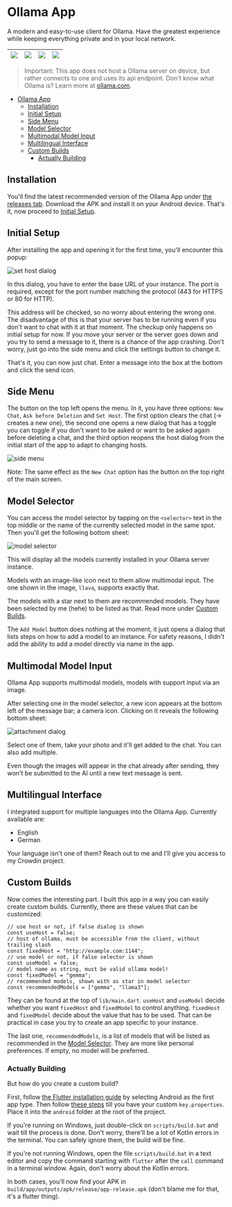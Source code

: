 # Ollama App

A modern and easy-to-use client for Ollama. Have the greatest experience while keeping everything private and in your local network.

| ![](assets/screenshots/img1_framed.png) | ![](assets/screenshots/img2_framed.png) | ![](assets/screenshots/img3_framed.png) | ![](assets/screenshots/img4_framed.png) |
|-|-|-|-|

> Important: This app does not host a Ollama server on device, but rather connects to one and uses its api endpoint.
> Don't know what Ollama is? Learn more at [ollama.com](https://ollama.com/).

- [Ollama App](#ollama-app)
  - [Installation](#installation)
  - [Initial Setup](#initial-setup)
  - [Side Menu](#side-menu)
  - [Model Selector](#model-selector)
  - [Multimodal Model Input](#multimodal-model-input)
  - [Multilingual Interface](#multilingual-interface)
  - [Custom Builds](#custom-builds)
    - [Actually Building](#actually-building)

## Installation

You'll find the latest recommended version of the Ollama App under [the releases tab](https://github.com/JHubi1/ollama-app/releases). Download the APK and install it on your Android device. That's it, now proceed to [Initial Setup](#initial-setup).

## Initial Setup

After installing the app and opening it for the first time, you'll encounter this popup:

![set host dialog](assets/screenshots/other/s01.png)

In this dialog, you have to enter the base URL of your instance. The port is required, except for the port number matching the protocol (443 for HTTPS or 80 for HTTP).

This address will be checked, so no worry about entering the wrong one. The disadvantage of this is that your server has to be running even if you don't want to chat with it at that moment. The checkup only happens on initial setup for now. If you move your server or the server goes down and you try to send a message to it, there is a chance of the app crashing. Don't worry, just go into the side menu and click the settings button to change it.

That's it, you can now just chat. Enter a message into the box at the bottom and click the send icon.

## Side Menu

The button on the top left opens the menu. In it, you have three options: `New Chat`, `Ask before Deletion` and `Set Host`. The first option clears the chat (-> creates a new one), the second one opens a new dialog that has a toggle you can toggle if you don't want to be asked or want to be asked again before deleting a chat, and the third option reopens the host dialog from the initial start of the app to adapt to changing hosts.

![side menu](assets/screenshots/other/s02.png)

Note: The same effect as the `New Chat` option has the button on the top right of the main screen.


## Model Selector

You can access the model selector by tapping on the `<selector>` text in the top middle or the name of the currently selected model in the same spot. Then you'll get the following bottom sheet:

![model selector](assets/screenshots/other/s03.png)

This will display all the models currently installed in your Ollama server instance.

Models with an image-like icon next to them allow multimodal input. The one shown in the image, `llava`, supports exactly that.

The models with a star next to them are recommended models. They have been selected by me (hehe) to be listed as that. Read more under [Custom Builds](#custom-builds).

The `Add Model` button does nothing at the moment, it just opens a dialog that lists steps on how to add a model to an instance. For safety reasons, I didn't add the ability to add a model directly via name in the app.

## Multimodal Model Input

Ollama App supports multimodal models, models with support input via an image.

After selecting one in the model selector, a new icon appears at the bottom left of the message bar; a camera icon. Clicking on it reveals the following bottom sheet:

![attachment dialog](assets/screenshots/other/s04.png)

Select one of them, take your photo and it'll get added to the chat. You can also add multiple.

Even though the images will appear in the chat already after sending, they won't be submitted to the AI until a new text message is sent.

## Multilingual Interface

I integrated support for multiple languages into the Ollama App. Currently available are:

- English
- German

Your language isn't one of them? Reach out to me and I'll give you access to my Crowdin project.

## Custom Builds

Now comes the interesting part. I built this app in a way you can easily create custom builds. Currently, there are these values that can be customized:

```
// use host or not, if false dialog is shown
const useHost = false;
// host of ollama, must be accessible from the client, without trailing slash
const fixedHost = "http://example.com:1144";
// use model or not, if false selector is shown
const useModel = false;
// model name as string, must be valid ollama model!
const fixedModel = "gemma";
// recommended models, shown with as star in model selector
const recommendedModels = ["gemma", "llama3"];
```

They can be found at the top of `lib/main.dart`. `useHost` and `useModel` decide whether you want `fixedHost` and `fixedModel` to control anything. `fixedHost` and `fixedModel` decide about the value that has to be used. That can be practical in case you try to create an app specific to your instance.

The last one, `recommendedModels`, is a list of models that will be listed as recommended in the [Model Selector](#model-selector). They are more like personal preferences. If empty, no model will be preferred.

### Actually Building

But how do you create a custom build?

First, follow [the Flutter installation guide](https://docs.flutter.dev/get-started/install) by selecting Android as the first app type. Then follow [these steps](https://docs.flutter.dev/deployment/android#signing-the-app) till you have your custom `key.properties`. Place it into the `android` folder at the root of the project.

If you're running on Windows, just double-click on `scripts/build.bat` and wait till the process is done. Don't worry, there'll be a lot of Kotlin errors in the terminal. You can safely ignore them, the build will be fine.

If you're not running Windows, open the file `scripts/build.bat` in a text editor and copy the command starting with `flutter` after the `call` command in a terminal window. Again, don't worry about the Kotlin errors.

In both cases, you'll now find your APK in `build/app/outputs/apk/release/app-release.apk` (don't blame me for that, it's a flutter thing).